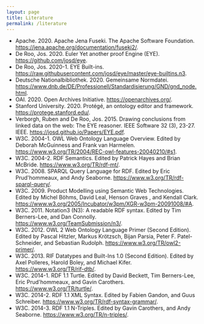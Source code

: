 ```yaml
---
layout: page
title: Literature
permalink: /literature
---
```


* Apache. 2020. Apache Jena Fuseki. The Apache Software Foundation. <https://jena.apache.org/documentation/fuseki2/>.
* De Roo, Jos. 2020. Euler Yet another proof Engine (EYE). <https://github.com/josd/eye>.
* De Roo, Jos. 2020-1. EYE Built-ins. <https://raw.githubusercontent.com/josd/eye/master/eye-builtins.n3>.
* Deutsche Nationalbibliothek. 2020. Gemeinsame Normdatei. <https://www.dnb.de/DE/Professionell/Standardisierung/GND/gnd_node.html>.
* OAI. 2020. Open Archives Initiative. <https://openarchives.org/>.
* Stanford University. 2020. Protégé, an ontology editor and framework. <https://protege.stanford.edu/>.
* Verborgh, Ruben and De Roo, Jos. 2015. Drawing conclusions from linked data on the web: The EYE reasoner. IEEE Software 32 (3), 23-27. IEEE. <https://josd.github.io/Papers/EYE.pdf>.
* W3C. 2004-1. OWL Web Ontology Language Overview. Edited by Deborah McGuinness and Frank van Harmelen. <https://www.w3.org/TR/2004/REC-owl-features-20040210/#s1>.
* W3C. 2004-2. RDF Semantics. Edited by Patrick Hayes and Brian McBride. <https://www.w3.org/TR/rdf-mt/>.
* W3C. 2008. SPARQL Query Language for RDF. Edited by Eric Prud'hommeaux, and Andy Seaborne. <https://www.w3.org/TR/rdf-sparql-query/>.
* W3C. 2009. Product Modelling using Semantic Web Technologies. Edited by Michel Böhms, David Leal, Henson Graves , and Kendall Clark. <https://www.w3.org/2005/Incubator/w3pm/XGR-w3pm-20091008/#A>.
* W3C. 2011. Notation3 (N3): A readable RDF syntax. Edited by Tim Berners-Lee, and Dan Connolly. <https://www.w3.org/TeamSubmission/n3/>.
* W3C. 2012. OWL 2 Web Ontology Language Primer (Second Edition). Edited by Pascal Hitzler, Markus Krötzsch, Bijan Parsia, Peter F. Patel-Schneider, and Sebastian Rudolph. <https://www.w3.org/TR/owl2-primer/>.
* W3C. 2013. RIF Datatypes and Built-Ins 1.0 (Second Edition). Edited by Axel Polleres, Harold Boley, and Michael Kifer. <https://www.w3.org/TR/rif-dtb/>.
* W3C. 2014-1. RDF 1.1 Turtle. Edited by David Beckett, Tim Berners-Lee, Eric Prud'hommeaux, and Gavin Carothers. <https://www.w3.org/TR/turtle/>.
* W3C. 2014-2. RDF 1.1 XML Syntax. Edited by Fabien Gandon, and Guus Schreiber. <https://www.w3.org/TR/rdf-syntax-grammar/>.
* W3C. 2014-3. RDF 1.1 N-Triples. Edited by Gavin Carothers, and Andy Seaborne. <https://www.w3.org/TR/n-triples/>.


<!---To come:
[Lombardus]  
[GraphSDE2019]  
[Olga]--->